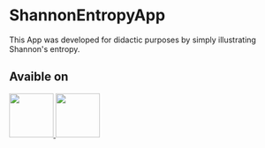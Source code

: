 # ShannonEntropyApp
This App was developed for didactic purposes by simply illustrating Shannon's entropy.
## Avaible on
<p>
  <a href="https://apps.apple.com/mx/app/shannon-entropy/id1566482675">
    <img src="https://github.com/Jouna77/ShannonEntropyApp/blob/main/Images/apple-app-store-badge.svg" height="80" >
  </a>
  <a href="www.google.com">
    <img src="https://github.com/Jouna77/ShannonEntropyApp/blob/main/Images/google-play-badge.svg" height="80">
  </a>

</p>

